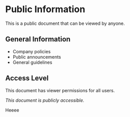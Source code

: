 # Public Information

This is a public document that can be viewed by anyone.

## General Information
- Company policies
- Public announcements
- General guidelines

## Access Level
This document has viewer permissions for all users.

*This document is publicly accessible.*


Heeee